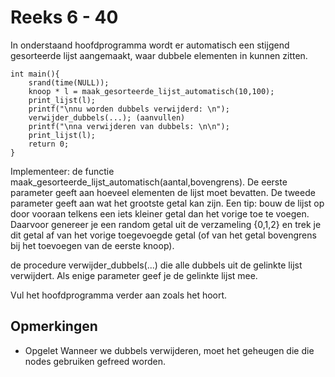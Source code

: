 # Reeks 6 - 40
In onderstaand hoofdprogramma wordt er automatisch een stijgend gesorteerde lijst aangemaakt, waar dubbele elementen in kunnen zitten.

    int main(){
        srand(time(NULL));
        knoop * l = maak_gesorteerde_lijst_automatisch(10,100);
        print_lijst(l);
        printf("\nnu worden dubbels verwijderd: \n");
        verwijder_dubbels(...); (aanvullen)
        printf("\nna verwijderen van dubbels: \n\n");
        print_lijst(l);
        return 0;
    }

Implementeer:
de functie maak_gesorteerde_lijst_automatisch(aantal,bovengrens). De eerste parameter geeft aan hoeveel elementen de
lijst moet bevatten. De tweede parameter geeft aan wat het grootste getal kan zijn. Een tip: bouw de lijst op door
vooraan telkens een iets kleiner getal dan het vorige toe te voegen. Daarvoor genereer je een random getal uit de
verzameling {0,1,2} en trek je dit getal af van het vorige toegevoegde getal (of van het getal bovengrens bij het
toevoegen van de eerste knoop).

de procedure verwijder_dubbels(...) die alle dubbels uit de gelinkte lijst verwijdert. Als enige parameter geef je
de gelinkte lijst mee.

Vul het hoofdprogramma verder aan zoals het hoort.


## Opmerkingen

- Opgelet Wanneer we dubbels verwijderen, moet het geheugen die die nodes gebruiken gefreed worden. 